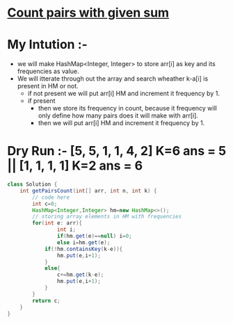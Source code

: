 # **[Count pairs with given sum](https://practice.geeksforgeeks.org/problems/count-pairs-with-given-sum5022/1#)**

# **My Intution :-**

- we will make HashMap<Integer, Integer> to store arr[i] as key and its frequencies as value.
- We will itterate through out the array and search wheather k-a[i] is present in HM or not.
  - if not present we will put arr[i] HM and increment it frequency by 1.
  - if present
    - then we store its frequency in count, because it frequency will only define how many pairs does it will make with arr[i].
    - then we will put arr[i] HM and increment it frequency by 1.

# **Dry Run :-** [5, 5, 1, 1, 4, 2] K=6 ans = 5 || [1, 1, 1, 1] K=2 ans = 6

```java
class Solution {
    int getPairsCount(int[] arr, int n, int k) {
        // code here
        int c=0;
        HashMap<Integer,Integer> hm=new HashMap<>();
        // storing array elements in HM with frequencies
        for(int e: arr){
                int i;
                if(hm.get(e)==null) i=0;
                else i=hm.get(e);
            if(!hm.containsKey(k-e)){
                hm.put(e,i+1);
            }
            else{
                c+=hm.get(k-e);
                hm.put(e,i+1);
            }
        }
        return c;
    }
}
```
